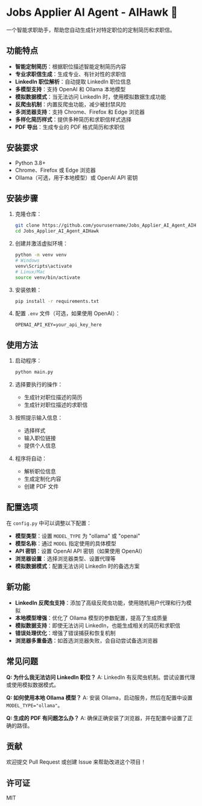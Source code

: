 # Jobs Applier AI Agent - AIHawk 🦅

一个智能求职助手，帮助您自动生成针对特定职位的定制简历和求职信。

## 功能特点

- **智能定制简历**：根据职位描述智能定制简历内容
- **专业求职信生成**：生成专业、有针对性的求职信
- **LinkedIn 职位解析**：自动提取 LinkedIn 职位信息
- **多模型支持**：支持 OpenAI 和 Ollama 本地模型
- **模拟数据模式**：当无法访问 LinkedIn 时，使用模拟数据生成功能
- **反爬虫机制**：内置反爬虫功能，减少被封禁风险
- **多浏览器支持**：支持 Chrome、Firefox 和 Edge 浏览器
- **多样化简历样式**：提供多种简历和求职信样式选择
- **PDF 导出**：生成专业的 PDF 格式简历和求职信

## 安装要求

- Python 3.8+
- Chrome、Firefox 或 Edge 浏览器
- Ollama（可选，用于本地模型）或 OpenAI API 密钥

## 安装步骤

1. 克隆仓库：
   ```bash
   git clone https://github.com/yourusername/Jobs_Applier_AI_Agent_AIHawk.git
   cd Jobs_Applier_AI_Agent_AIHawk
   ```

2. 创建并激活虚拟环境：
   ```bash
   python -m venv venv
   # Windows
   venv\Scripts\activate
   # Linux/Mac
   source venv/bin/activate
   ```

3. 安装依赖：
   ```bash
   pip install -r requirements.txt
   ```

4. 配置 `.env` 文件（可选，如果使用 OpenAI）：
   ```
   OPENAI_API_KEY=your_api_key_here
   ```

## 使用方法

1. 启动程序：
   ```bash
   python main.py
   ```

2. 选择要执行的操作：
   - 生成针对职位描述的简历
   - 生成针对职位描述的求职信

3. 按照提示输入信息：
   - 选择样式
   - 输入职位链接
   - 提供个人信息

4. 程序将自动：
   - 解析职位信息
   - 生成定制化内容
   - 创建 PDF 文件

## 配置选项

在 `config.py` 中可以调整以下配置：

- **模型类型**：设置 `MODEL_TYPE` 为 "ollama" 或 "openai"
- **模型名称**：通过 `MODEL` 指定使用的具体模型
- **API 密钥**：设置 OpenAI API 密钥（如果使用 OpenAI）
- **浏览器设置**：选择浏览器类型、设置代理等
- **模拟数据模式**：配置无法访问 LinkedIn 时的备选方案

## 新功能

- **LinkedIn 反爬虫支持**：添加了高级反爬虫功能，使用随机用户代理和行为模拟
- **本地模型增强**：优化了 Ollama 模型的参数配置，提高了生成质量
- **模拟数据支持**：即使无法访问 LinkedIn，也能生成相关的简历和求职信
- **错误处理优化**：增强了错误捕获和恢复机制
- **浏览器多重备选**：如首选浏览器失败，会自动尝试备选浏览器

## 常见问题

**Q: 为什么我无法访问 LinkedIn 职位？**
A: LinkedIn 有反爬虫机制。尝试设置代理或使用模拟数据模式。

**Q: 如何使用本地 Ollama 模型？**
A: 安装 Ollama，启动服务，然后在配置中设置 `MODEL_TYPE="ollama"`。

**Q: 生成的 PDF 有问题怎么办？**
A: 确保正确安装了浏览器，并在配置中设置了正确的路径。

## 贡献

欢迎提交 Pull Request 或创建 Issue 来帮助改进这个项目！

## 许可证

MIT
